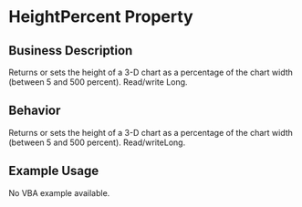 # HeightPercent Property

## Business Description
Returns or sets the height of a 3-D chart as a percentage of the chart width (between 5 and 500 percent). Read/write Long.

## Behavior
Returns or sets the height of a 3-D chart as a percentage of the chart width (between 5 and 500 percent). Read/writeLong.

## Example Usage
No VBA example available.